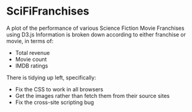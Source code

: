# SciFiFranchises
A plot of the  performance of various Science Fiction Movie Franchises using D3.js
Information is broken down according to either franchise or movie, in terms of:
* Total revenue
* Movie count
* IMDB ratings

There is tidying up left, specifically:
* Fix the CSS to work in all browsers
* Get the images rather than fetch them from their source sites
* Fix the cross-site scripting bug

